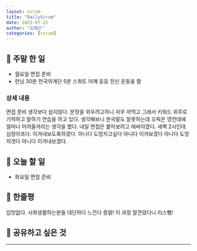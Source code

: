 ```yaml
---
layout: scrum
title: "DailyScrum"
date: 2025-07-21
author: "김병곤"
categories: [scrum]
---
```


## 📝 주말 한 일

- 월요일 면접 준비
- 런닝 30분 천국의계단 5분 스쿼트 어꺠 등등 전신 운동을 함

### 상세 내용

면접 준비 생각보다 쉽지않다. 문장을 외우려고하니 자꾸 까먹고 그래서 키워드 위주로 기억하고 말하기 연습을 하고 있다.
생각해보니 한국말도 잘못하는데 오픽은 영언데에 얼마나 어려울까라는 생각을 했다.
내일 면접은 붙어보려고 애써야겠다. 새벽 2시인데 심장아프다. 이겨내보도록하겠다. 아니다 도망치고싶다 아니다 이겨보겠다 아니다 도망치겟다 아니다 이겨내보겠다.

## 🎯 오늘 할 일

- 화요일 면접 준비

## 💭 한줄평

입맛없다. 사회생활하는분들 대단하다 느낀다 증말! 이 과정 잘견뎠다니 리스퓈!

## 🔗 공유하고 싶은 것

---
